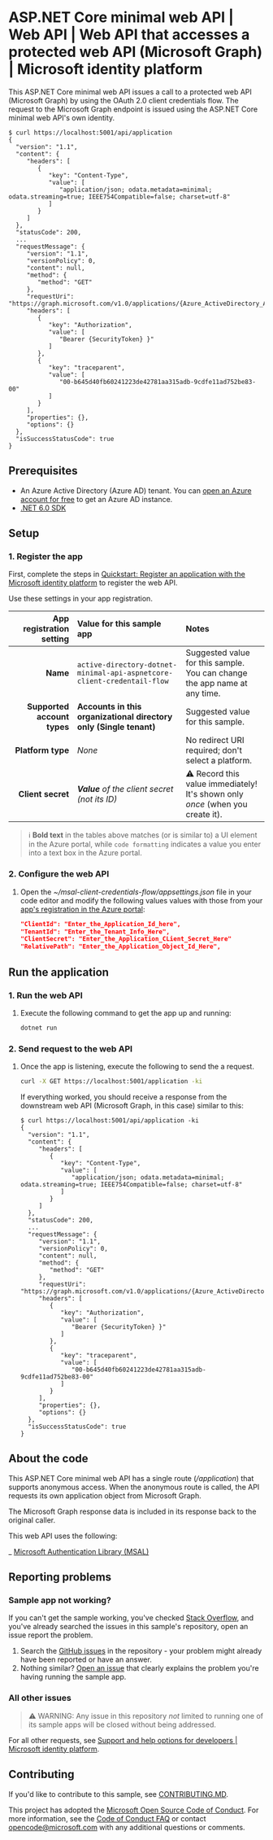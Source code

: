 <!-- Keeping yaml frontmatter commented out for now
---
# Metadata required by https://docs.microsoft.com/samples/browse/
# Metadata properties: https://review.docs.microsoft.com/help/contribute/samples/process/onboarding?branch=main#add-metadata-to-readme
languages:
- csharp
page_type: sample
name: "ASP.NET Core minimal web API that makes a request to the Graph API as itself"
description: "This ASP.NET Core minimal web API sample demonstrates how to issue a call to a protected API using the client credentials flow.  A request will be issued to Microsoft Graph using the application's own identity."
products:
- azure
- azure-active-directory
- ms-graph
urlFragment: ms-identity-docs-code-app-csharp-webapi
---
-->

<!-- SAMPLE ID: DOCS-CODE-009-->
# ASP.NET Core minimal web API | Web API | Web API that accesses a protected web API (Microsoft Graph) | Microsoft identity platform

<!-- Build badges here
![Build passing.](https://img.shields.io/badge/build-passing-brightgreen.svg) ![Code coverage.](https://img.shields.io/badge/coverage-100%25-brightgreen.svg) ![License.](https://img.shields.io/badge/license-MIT-green.svg)
-->

This ASP.NET Core minimal web API issues a call to a protected web API (Microsoft Graph) by using the OAuth 2.0 client credentials flow. The request to the Microsoft Graph endpoint is issued using the ASP.NET Core minimal web API's own identity.

```console
$ curl https://localhost:5001/api/application
{
  "version": "1.1",
  "content": {
     "headers": [
        {
           "key": "Content-Type",
           "value": [
              "application/json; odata.metadata=minimal; odata.streaming=true; IEEE754Compatible=false; charset=utf-8"
           ]
        }
     ]
  },
  "statusCode": 200,
  ...
  "requestMessage": {
     "version": "1.1",
     "versionPolicy": 0,
     "content": null,
     "method": {
        "method": "GET"
     },
     "requestUri": "https://graph.microsoft.com/v1.0/applications/{Azure_ActiveDirectory_Application_Object_Id}}/",
     "headers": [
        {
           "key": "Authorization",
           "value": [
              "Bearer {SecurityToken} }"
           ]
        },
        {
           "key": "traceparent",
           "value": [
              "00-b645d40fb60241223de42781aa315adb-9cdfe11ad752be83-00"
           ]
        }
     ],
     "properties": {},
     "options": {}
  },
  "isSuccessStatusCode": true
}
```
## Prerequisites

- An Azure Active Directory (Azure AD) tenant. You can [open an Azure account for free](https://azure.microsoft.com/free) to get an Azure AD instance.
- [.NET 6.0 SDK](https://dotnet.microsoft.com/download/dotnet/6.0)

## Setup

### 1. Register the app

First, complete the steps in [Quickstart: Register an application with the Microsoft identity platform](https://docs.microsoft.com/azure/active-directory/develop/quickstart-register-app) to register the web API.

Use these settings in your app registration.

| App registration <br/> setting    | Value for this sample app                                                    | Notes                                                                                              |
|---------------------------------:|:------------------------------------------------------------------------------|:---------------------------------------------------------------------------------------------------|
| **Name**                          | `active-directory-dotnet-minimal-api-aspnetcore-client-credentail-flow`      | Suggested value for this sample. <br/> You can change the app name at any time.                    |
| **Supported account types**       | **Accounts in this organizational directory only (Single tenant)**           | Suggested value for this sample.                                                                   |
| **Platform type**                 | _None_                                                                       | No redirect URI required; don't select a platform.                                                                    |
| **Client secret**                 | _**Value** of the client secret (not its ID)_                                | :warning: Record this value immediately! <br/> It's shown only _once_ (when you create it).        |

> :information_source: **Bold text** in the tables above matches (or is similar to) a UI element in the Azure portal, while `code formatting` indicates a value you enter into a text box in the Azure portal.

### 2. Configure the web API

1. Open the _~/msal-client-credentials-flow/appsettings.json_ file in your code editor and modify the following values values with those from your [app's registration in the Azure portal](https://docs.microsoft.com/azure/active-directory/develop/quickstart-configure-app-expose-web-apis):

   ```json
   "ClientId": "Enter_the_Application_Id_here",
   "TenantId": "Enter_the_Tenant_Info_Here",
   "ClientSecret": "Enter_the_Application_CLient_Secret_Here"
   "RelativePath": "Enter_the_Application_Object_Id_Here",
   ```

## Run the application

### 1. Run the web API

1. Execute the following command to get the app up and running:

   ```bash
   dotnet run
   ```

### 2. Send request to the web API

1. Once the app is listening, execute the following to send the a request.

   ```bash
   curl -X GET https://localhost:5001/application -ki
   ```

   If everything worked, you should receive a response from the downstream web API (Microsoft Graph, in this case) similar to this:

   ```console
   $ curl https://localhost:5001/api/application -ki
   {
     "version": "1.1",
     "content": {
        "headers": [
           {
              "key": "Content-Type",
              "value": [
                 "application/json; odata.metadata=minimal; odata.streaming=true; IEEE754Compatible=false; charset=utf-8"
              ]
           }
        ]
     },
     "statusCode": 200,
     ...
     "requestMessage": {
        "version": "1.1",
        "versionPolicy": 0,
        "content": null,
        "method": {
           "method": "GET"
        },
        "requestUri": "https://graph.microsoft.com/v1.0/applications/{Azure_ActiveDirectory_Application_Object_Id}}/",
        "headers": [
           {
              "key": "Authorization",
              "value": [
                 "Bearer {SecurityToken} }"
              ]
           },
           {
              "key": "traceparent",
              "value": [
                 "00-b645d40fb60241223de42781aa315adb-9cdfe11ad752be83-00"
              ]
           }
        ],
        "properties": {},
        "options": {}
     },
     "isSuccessStatusCode": true
   }
   ```

## About the code

This ASP.NET Core minimal web API has a single route (_/application_) that supports anonymous access.  When the anonymous route is called, the API requests its own application object from Microsoft Graph.

The Microsoft Graph response data is included in its response back to the original caller.

This web API uses the following:

_ [Microsoft Authentication Library (MSAL)](https://docs.microsoft.com/en-us/azure/active-directory/develop/msal-overview)

## Reporting problems

### Sample app not working?

If you can't get the sample working, you've checked [Stack Overflow](http://stackoverflow.com/questions/tagged/msal), and you've already searched the issues in this sample's repository, open an issue report the problem.

1. Search the [GitHub issues](../../issues) in the repository - your problem might already have been reported or have an answer.
1. Nothing similar? [Open an issue](../../issues/new) that clearly explains the problem you're having running the sample app.

### All other issues

> :warning: WARNING: Any issue in this repository _not_ limited to running one of its sample apps will be closed without being addressed.

For all other requests, see [Support and help options for developers | Microsoft identity platform](https://docs.microsoft.com/azure/active-directory/develop/developer-support-help-options).

## Contributing

If you'd like to contribute to this sample, see [CONTRIBUTING.MD](/CONTRIBUTING.md).

This project has adopted the [Microsoft Open Source Code of Conduct](https://opensource.microsoft.com/codeofconduct/). For more information, see the [Code of Conduct FAQ](https://opensource.microsoft.com/codeofconduct/faq/) or contact [opencode@microsoft.com](mailto:opencode@microsoft.com) with any additional questions or comments.
